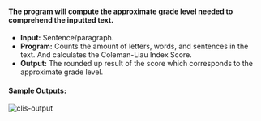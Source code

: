 #### The program will compute the approximate grade level needed to comprehend the inputted text.
- **Input:** Sentence/paragraph.
- **Program:** Counts the amount of letters, words, and sentences in the text. And calculates the Coleman-Liau Index Score.
- **Output:** The rounded up result of the score which corresponds to the approximate grade level.

#### Sample Outputs:
![clis-output](https://user-images.githubusercontent.com/93902958/160797709-4e08015e-0366-4ca7-951a-7b291f60e62f.png)
